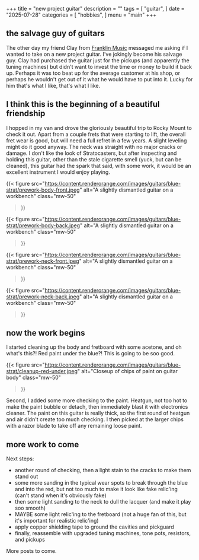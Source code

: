 +++
title = "new project guitar"
description = ""
tags = [
    "guitar",
]
date = "2025-07-28"
categories = [
    "hobbies",
]
menu = "main"
+++

## the salvage guy of guitars

The other day my friend Clay from [Franklin Music](https://www.facebook.com/franklinmusicstore/) messaged me asking if I wanted to take on a new project guitar.  I've jokingly become his salvage guy.  Clay had purchased the guitar just for the pickups (and apparently the tuning machines) but didn't want to invest the time or money to build it back up.  Perhaps it was too beat up for the average customer at his shop, or perhaps he wouldn't get out of it what he would have to put into it.  Lucky for him that's what I like, that's what I like.

## I think this is the beginning of a beautiful friendship

I hopped in my van and drove the gloriously beautiful trip to Rocky Mount to check it out.  Apart from a couple frets that were starting to lift, the overall fret wear is good, but will need a full refret in a few years.  A slight leveling might do it good anyway.  The neck was straight with no major cracks or damage.  I don't like the look of Stratocasters, but after inspecting and holding this guitar, other than the stale cigarette smell (yuck, but can be cleaned), this guitar had the spark that said, with some work, it would be an excellent instrument I would enjoy playing.

{{< figure
    src="https://content.renderorange.com/images/guitars/blue-strat/prework-body-front.jpeg"
    alt="A slightly dismantled guitar on a workbench"
    class="mw-50"
>}}

{{< figure
    src="https://content.renderorange.com/images/guitars/blue-strat/prework-body-back.jpeg"
    alt="A slightly dismantled guitar on a workbench"
    class="mw-50"
>}}

{{< figure
    src="https://content.renderorange.com/images/guitars/blue-strat/prework-neck-front.jpeg"
    alt="A slightly dismantled guitar on a workbench"
    class="mw-50"
>}}

{{< figure
    src="https://content.renderorange.com/images/guitars/blue-strat/prework-neck-back.jpeg"
    alt="A slightly dismantled guitar on a workbench"
    class="mw-50"
>}}

## now the work begins

I started cleaning up the body and fretboard with some acetone, and oh what's this?!  Red paint under the blue?!  This is going to be soo good.

{{< figure
    src="https://content.renderorange.com/images/guitars/blue-strat/cleanup-red-under.jpeg"
    alt="Closeup of chips of paint on guitar body"
    class="mw-50"
>}}

Second, I added some more checking to the paint.  Heatgun, not too hot to make the paint bubble or detach, then immediately blast it with electronics cleaner.  The paint on this guitar is really thick, so the first round of heatgun and air didn't create too much checking.  I then picked at the larger chips with a razor blade to take off any remaining loose paint.

## more work to come

Next steps:

- another round of checking, then a light stain to the cracks to make them stand out
- some more sanding in the typical wear spots to break through the blue and into the red, but not too much to make it look like fake relic'ing (can't stand when it's obviously fake)
- then some light sanding to the neck to dull the lacquer (and make it play soo smooth)
- MAYBE some light relic'ing to the fretboard (not a huge fan of this, but it's important for realistic relic'ing)
- apply copper shielding tape to ground the cavities and pickguard
- finally, reassemble with upgraded tuning machines, tone pots, resistors, and pickups

More posts to come.
